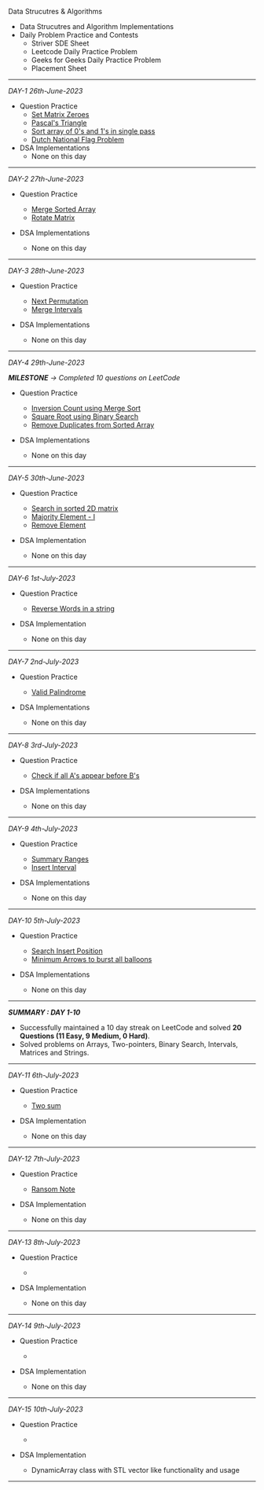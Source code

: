 Data Strucutres & Algorithms

- Data Strucutres and Algorithm Implementations
- Daily Problem Practice and Contests
    - Striver SDE Sheet
    - Leetcode Daily Practice Problem
    - Geeks for Geeks Daily Practice Problem
    - Placement Sheet

---

*DAY-1 26th-June-2023*

- Question Practice
    - [Set Matrix Zeroes](https://leetcode.com/problems/set-matrix-zeroes/description/)
    - [Pascal's Triangle](https://leetcode.com/problems/pascals-triangle/)
    - [Sort array of 0's and 1's in single pass](https://practice.geeksforgeeks.org/problems/segregate-0s-and-1s5106/1)
    - [Dutch National Flag Problem](https://leetcode.com/problems/sort-colors/)
- DSA Implementations
    - None on this day

---

*DAY-2 27th-June-2023*

- Question Practice
	- [Merge Sorted Array](https://leetcode.com/problems/merge-sorted-array/)
	- [Rotate Matrix](https://leetcode.com/problems/rotate-image/)

- DSA Implementations
	- None on this day

---

*DAY-3 28th-June-2023*

- Question Practice
	- [Next Permutation](https://leetcode.com/problems/next-permutation/)
	- [Merge Intervals](https://leetcode.com/problems/merge-intervals/)

- DSA Implementations
	- None on this day

---

*DAY-4 29th-June-2023*

*__MILESTONE__ -> Completed 10 questions on LeetCode*

- Question Practice
    - [Inversion Count using Merge Sort](https://practice.geeksforgeeks.org/problems/inversion-of-array-1587115620/1?utm_source=gfg&utm_medium=article&utm_campaign=bottom_sticky_on_article)
    - [Square Root using Binary Search](https://leetcode.com/problems/sqrtx/)
    - [Remove Duplicates from Sorted Array](https://leetcode.com/problems/remove-duplicates-from-sorted-array/)

- DSA Implementations
    - None on this day

---

*DAY-5 30th-June-2023*

- Question Practice
    - [Search in sorted 2D matrix](https://leetcode.com/problems/search-a-2d-matrix/)
    - [Majority Element - I](https://leetcode.com/problems/majority-element/)
    - [Remove Element](https://leetcode.com/problems/remove-element/)

- DSA Implementation
    - None on this day

---

*DAY-6 1st-July-2023*

- Question Practice
    -   [Reverse Words in a string](https://leetcode.com/problems/reverse-words-in-a-string/)

- DSA Implementation
    - None on this day

---

*DAY-7 2nd-July-2023*

- Question Practice
    - [Valid Palindrome](https://leetcode.com/problems/valid-palindrome/)

- DSA Implementations
    - None on this day

---

*DAY-8 3rd-July-2023*

- Question Practice
    - [Check if all A's appear before B's](https://leetcode.com/problems/check-if-all-as-appears-before-all-bs/)

- DSA Implementations
    - None on this day

---

*DAY-9 4th-July-2023*

- Question Practice
    - [Summary Ranges](https://leetcode.com/problems/summary-ranges/description/)
    - [Insert Interval](https://leetcode.com/problems/insert-interval/description/)

- DSA Implementations
    - None on this day

---

*DAY-10 5th-July-2023*

- Question Practice
    - [Search Insert Position](https://leetcode.com/problems/search-insert-position/)
    - [Minimum Arrows to burst all balloons](https://leetcode.com/problems/minimum-number-of-arrows-to-burst-balloons/)

- DSA Implementations
    - None on this day

---

*__SUMMARY : DAY 1-10__*

- Successfully maintained a 10 day streak on LeetCode and solved __20 Questions (11 Easy, 9 Medium, 0 Hard)__.
- Solved problems on Arrays, Two-pointers, Binary Search, Intervals, Matrices and Strings.

---

*DAY-11 6th-July-2023*

- Question Practice
    - [Two sum](https://leetcode.com/problems/two-sum/)

- DSA Implementation
    - None on this day

---

*DAY-12 7th-July-2023*

- Question Practice
    - [Ransom Note](https://leetcode.com/problems/ransom-note/)

- DSA Implementation
    - None on this day

---

*DAY-13 8th-July-2023*

- Question Practice
    - []()

- DSA Implementation
    - None on this day

---

*DAY-14 9th-July-2023*

- Question Practice
    - []()

- DSA Implementation
    - None on this day

---

*DAY-15 10th-July-2023*

- Question Practice
    - []()

- DSA Implementation
    - DynamicArray class with STL vector like functionality and usage

---

